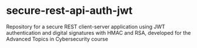 # secure-rest-api-auth-jwt
Repository for a secure REST client-server application using JWT authentication and digital signatures with HMAC and RSA, developed for the Advanced Topics in Cybersecurity course
